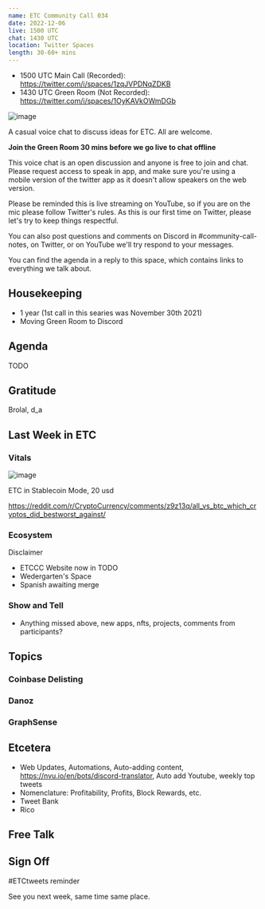 ```yaml
---
name: ETC Community Call 034
date: 2022-12-06
live: 1500 UTC
chat: 1430 UTC
location: Twitter Spaces
length: 30-60+ mins
---
```


- 1500 UTC Main Call (Recorded): https://twitter.com/i/spaces/1zqJVPDNqZDKB
- 1430 UTC Green Room (Not Recorded): https://twitter.com/i/spaces/1OyKAVkOWmDGb

![image](https://user-images.githubusercontent.com/1696942/205619494-01458e09-d537-4e19-add9-6304fc094c59.png)

A casual voice chat to discuss ideas for ETC. All are welcome.

**Join the Green Room 30 mins before we go live to chat offline**

This voice chat is an open discussion and anyone is free to join and chat. Please request access to speak in app, and make sure you're using a mobile version of the twitter app as it doesn't allow speakers on the web version.

Please be reminded this is live streaming on YouTube, so if you are on the mic please follow Twitter's rules. As this is our first time on Twitter, please let's try to keep things respectful.

You can also post questions and comments on Discord in #community-call-notes, on Twitter, or on YouTube we'll try respond to your messages.

You can find the agenda in a reply to this space, which contains links to everything we talk about.

## Housekeeping

- 1 year (1st call in this searies was November 30th 2021)
- Moving Green Room to Discord

## Agenda

TODO

## Gratitude

Brolal, d_a

## Last Week in ETC

### Vitals

![image](https://user-images.githubusercontent.com/1696942/205920653-f02181d7-1597-4703-8236-10f34a11b76e.png)

ETC in Stablecoin Mode, 20 usd

https://reddit.com/r/CryptoCurrency/comments/z9z13q/all_vs_btc_which_cryptos_did_bestworst_against/

### Ecosystem

Disclaimer

- ETCCC Website now in TODO
- Wedergarten's Space 
- Spanish awaiting merge

### Show and Tell

- Anything missed above, new apps, nfts, projects, comments from participants?

## Topics

### Coinbase Delisting

### Danoz

### GraphSense

## Etcetera

- Web Updates, Automations, Auto-adding content, https://nvu.io/en/bots/discord-translator, Auto add Youtube, weekly top tweets
- Nomenclature: Profitability, Profits, Block Rewards, etc.
- Tweet Bank
- Rico

## Free Talk

## Sign Off

#ETCtweets reminder

See you next week, same time same place.
